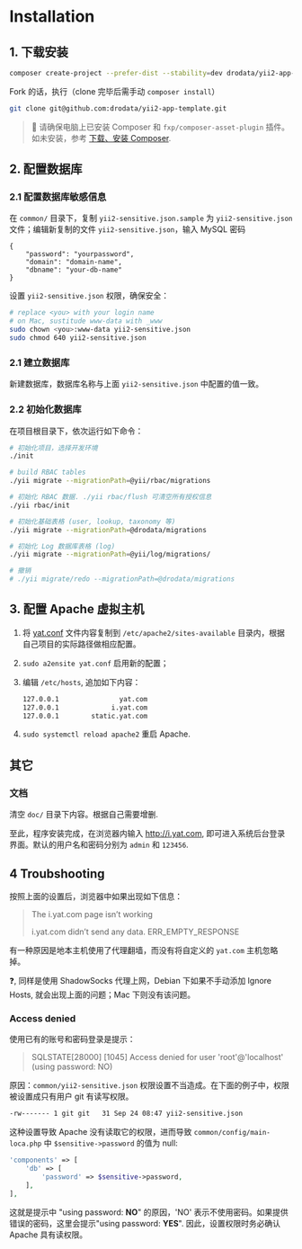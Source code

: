 # Installation

## 1. 下载安装

```bash
composer create-project --prefer-dist --stability=dev drodata/yii2-app-template
```

Fork 的话，执行（clone 完毕后需手动 `composer install`）

```bash
git clone git@github.com:drodata/yii2-app-template.git
```

> :bell: 请确保电脑上已安装 Composer 和 `fxp/composer-asset-plugin` 插件。如未安装，参考 [下载、安装 Composer][download-composer].

## 2. 配置数据库

### 2.1 配置数据库敏感信息

在 `common/` 目录下，复制 `yii2-sensitive.json.sample` 为 `yii2-sensitive.json` 文件；编辑新复制的文件 `yii2-sensitive.json`，输入 MySQL 密码
   
```
{
    "password": "yourpassword",
    "domain": "domain-name",
    "dbname": "your-db-name"
}
```

设置 `yii2-sensitive.json` 权限，确保安全：

```bash
# replace <you> with your login name
# on Mac, sustitude www-data with _www
sudo chown <you>:www-data yii2-sensitive.json
sudo chmod 640 yii2-sensitive.json
```

### 2.1 建立数据库

新建数据库，数据库名称与上面 `yii2-sensitive.json` 中配置的值一致。

### 2.2 初始化数据库

在项目根目录下，依次运行如下命令：

```bash
# 初始化项目，选择开发环境
./init

# build RBAC tables
./yii migrate --migrationPath=@yii/rbac/migrations

# 初始化 RBAC 数据. ./yii rbac/flush 可清空所有授权信息
./yii rbac/init

# 初始化基础表格 (user, lookup, taxonomy 等)
./yii migrate --migrationPath=@drodata/migrations

# 初始化 Log 数据库表格 (log)
./yii migrate --migrationPath=@yii/log/migrations/

# 撤销
# ./yii migrate/redo --migrationPath=@drodata/migrations
```

## 3. 配置 Apache 虚拟主机

1. 将 [yat.conf](/_asset/yat.conf) 文件内容复制到 `/etc/apache2/sites-available` 目录内，根据自己项目的实际路径做相应配置。
2. `sudo a2ensite yat.conf` 启用新的配置；
3. 编辑 `/etc/hosts`, 追加如下内容：

   ```bash
   127.0.0.1	           yat.com
   127.0.0.1	         i.yat.com
   127.0.0.1	    static.yat.com
   ```

4. `sudo systemctl reload apache2` 重启 Apache.

其它
--------------------------------------------------------------------------
### 文档
清空 `doc/` 目录下内容。根据自己需要增删.

至此，程序安装完成，在浏览器内输入 http://i.yat.com, 即可进入系统后台登录界面。默认的用户名和密码分别为 `admin` 和 `123456`.

## 4 Troubshooting

按照上面的设置后，浏览器中如果出现如下信息：

> The i.yat.com page isn’t working
> 
> i.yat.com didn’t send any data. ERR_EMPTY_RESPONSE

有一种原因是地本主机使用了代理翻墙，而没有将自定义的 `yat.com` 主机忽略掉。

:question:, 同样是使用 ShadowSocks 代理上网，Debian 下如果不手动添加 Ignore Hosts, 就会出现上面的问题；Mac 下则没有该问题。

### Access denied

使用已有的账号和密码登录是提示：

> SQLSTATE[28000] [1045] Access denied for user 'root'@'localhost' (using password: NO)

原因：`common/yii2-sensitive.json` 权限设置不当造成。在下面的例子中，权限被设置成只有用户 git 有读写权限。

```bash
-rw------- 1 git git   31 Sep 24 08:47 yii2-sensitive.json
```

这种设置导致 Apache 没有读取它的权限，进而导致 `common/config/main-loca.php` 中 `$sensitive->password` 的值为 null:

```php
'components' => [
    'db' => [
        'password' => $sensitive->password,
    ],
],
```

这就是提示中 "using password: **NO**" 的原因，'NO' 表示不使用密码。如果提供错误的密码，这里会提示"using password: **YES**". 因此，设置权限时务必确认 Apache 具有读权限。

[download-composer]: https://github.com/drodata/learning-notes/blob/master/meet/composer/download.md
